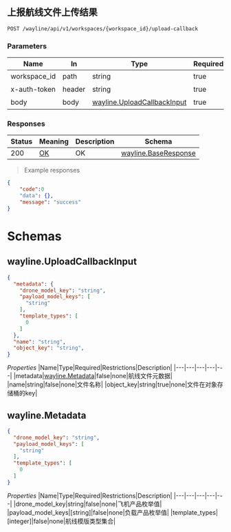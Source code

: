 ## 上报航线文件上传结果

<a id="opIdwayline-upload-callback"></a>

`POST /wayline/api/v1/workspaces/{workspace_id}/upload-callback`

<h3 id="上报航线文件上传结果-parameters">Parameters</h3>

|Name|In|Type|Required|Description|
|---|---|---|---|---|
|workspace_id|path|string|true|工作空间id|
|x-auth-token|header|string|true|访问令牌|
|body|body|[wayline.UploadCallbackInput](#schemawayline.uploadcallbackinput)|true| body 参数|

<h3 id="上报航线文件上传结果-responses">Responses</h3>

|Status|Meaning|Description|Schema|
|---|---|---|---|
|200|[OK](https://tools.ietf.org/html/rfc7231#section-6.3.1)|OK|[wayline.BaseResponse](#schemawayline.baseresponse)|

> Example responses
```json
{
	"code":0
   	"data": {},
    "message": "success"
}
```
# Schemas
<h2 id="tocS_wayline.UploadCallbackInput">wayline.UploadCallbackInput</h2>
<!-- backwards compatibility -->
<a id="schemawayline.uploadcallbackinput"></a>
<a id="schema_wayline.UploadCallbackInput"></a>
<a id="tocSwayline.uploadcallbackinput"></a>
<a id="tocswayline.uploadcallbackinput"></a>

```json
{
  "metadata": {
    "drone_model_key": "string",
    "payload_model_keys": [
      "string"
    ],
    "template_types": [
      0
    ]
  },
  "name": "string",
  "object_key": "string",
}

```

*Properties*
|Name|Type|Required|Restrictions|Description|
|---|---|---|---|---|
|metadata|[wayline.Metadata](#schemawayline.metadata)|false|none|航线文件元数据|
|name|string|false|none|文件名称|
|object_key|string|true|none|文件在对象存储桶的key|

<h2 id="tocS_wayline.Metadata">wayline.Metadata</h2>
<!-- backwards compatibility -->
<a id="schemawayline.metadata"></a>
<a id="schema_wayline.Metadata"></a>
<a id="tocSwayline.metadata"></a>
<a id="tocswayline.metadata"></a>

```json
{
  "drone_model_key": "string",
  "payload_model_keys": [
    "string"
  ],
  "template_types": [
    0
  ]
}

```

*Properties*
|Name|Type|Required|Restrictions|Description|
|---|---|---|---|---|
|drone_model_key|string|false|none|飞机产品枚举值|
|payload_model_keys|[string]|false|none|负载产品枚举值|
|template_types|[integer]|false|none|航线模版类型集合|

